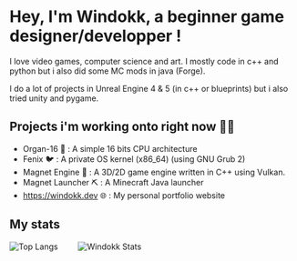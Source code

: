 
# Hey, I'm Windokk, a beginner game designer/developper !

I love video games, computer science and art. I mostly code in c++ and python but i also did some MC mods in java (Forge).

I do a lot of projects in Unreal Engine 4 & 5 (in c++ or blueprints) but i also tried unity and pygame.

## Projects i'm working onto right now 👨‍💻

- Organ-16 💾 : A simple 16 bits CPU architecture
- Fenix 🐦 : A private OS kernel (x86_64) (using GNU Grub 2)
- Magnet Engine 🧲 : A 3D/2D game engine written in C++ using Vulkan.
- Magnet Launcher ⛏️ : A Minecraft Java launcher
- https://windokk.dev 🌐 : My personal portfolio website

## My stats

![Top Langs](https://github-readme-stats.vercel.app/api/top-langs/?username=windokk&layout=donut&theme=algolia)&nbsp;&nbsp;&nbsp;&nbsp;&nbsp;&nbsp;&nbsp;&nbsp;&nbsp;![Windokk Stats](https://github-readme-stats.vercel.app/api?username=windokk&theme=algolia)
